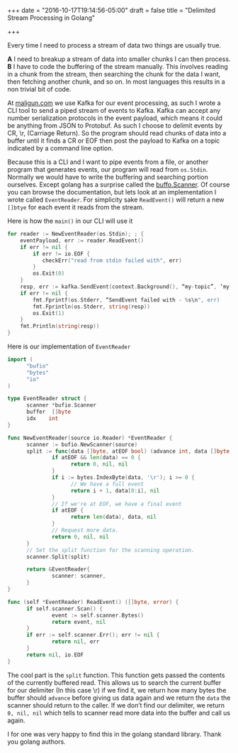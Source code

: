 +++
date = "2016-10-17T19:14:56-05:00"
draft = false
title = "Delimited Stream Processing in Golang"

+++

Every time I need to process a stream of data two things are usually true.

**A** I need to breakup a stream of data into smaller chunks I can then process.
**B** I have to code the buffering of the stream manually. This involves
reading in a chunk from the stream, then searching the chunk for the data I
want, then fetching another chunk, and so on. In most languages this results in
a non trivial bit of code.

At [maligun.com](http://mailgun.com) we use Kafka for our event processing, as
such I wrote a CLI tool to send a piped stream of events to Kafka. Kafka can
accept any number serialization protocols in the event payload, which means it
could be anything from JSON to Protobuf. As such I choose to delimit events by
CR, \r,  (Carriage Return). So the program should read chunks of data into a
buffer until it finds a CR or EOF then post the payload to Kafka on a topic
indicated by a command line option.

Because this is a CLI and I want to pipe events from a file, or another program
that generates events, our program will read from ```os.Stdin```. Normally we would
have to write the buffering and searching portion ourselves. Except golang has
a surprise called the [buffo.Scanner](https://golang.org/pkg/bufio/#Scanner).
Of course you can browse the documentation, but lets look at an implementation
I wrote called `EventReader`. For simplicity sake ```ReadEvent()``` will return a
new `[]btye` for each event it reads from the stream.

Here is how the ```main()``` in our CLI will use it

```go
for reader := NewEventReader(os.Stdin); ; {
    eventPayload, err := reader.ReadEvent()
    if err != nil {
        if err != io.EOF {
           checkErr("read from stdin failed with", err)
        }
        os.Exit(0)
    }
    resp, err := kafka.SendEvent(context.Background(), “my-topic”, ‘my-hash’, eventPayload)
    if err != nil {
        fmt.Fprintf(os.Stderr, “SendEvent failed with - %s\n", err)
        fmt.Fprintln(os.Stderr, string(resp))
        os.Exit(1)
    }
    fmt.Println(string(resp))
}
```

Here is our implementation of ```EventReader```

```go
import (
      "bufio"
      "bytes"
      "io"
)

type EventReader struct {
      scanner *bufio.Scanner
      buffer  []byte
      idx    int
}

func NewEventReader(source io.Reader) *EventReader {
      scanner := bufio.NewScanner(source)
      split := func(data []byte, atEOF bool) (advance int, data []byte, err error) {
              if atEOF && len(data) == 0 {
                    return 0, nil, nil
              }
              if i := bytes.IndexByte(data, '\r'); i >= 0 {
                    // We have a full event
                    return i + 1, data[0:i], nil
              }
              // If we're at EOF, we have a final event
              if atEOF {
                    return len(data), data, nil
              }
              // Request more data.
              return 0, nil, nil
      }
      // Set the split function for the scanning operation.
      scanner.Split(split)

      return &EventReader{
              scanner: scanner,
      }
}

func (self *EventReader) ReadEvent() ([]byte, error) {
      if self.scanner.Scan() {
              event := self.scanner.Bytes()
              return event, nil
      }
      if err := self.scanner.Err(); err != nil {
              return nil, err
      }
      return nil, io.EOF
}
```

The cool part is the `split` function. This function gets passed the contents
of the currently buffered read. This allows us to search the current buffer for
our delimiter (In this case \r) if we find it, we return how many bytes the
buffer should `advance` before giving us data again and we return the `data`
the scanner should return to the caller.   If we don’t find our delimiter, we
return `0, nil, nil` which tells to scanner read more data into the buffer and
call us again.

I for one was very happy to find this in the golang standard library. Thank you golang authors.
